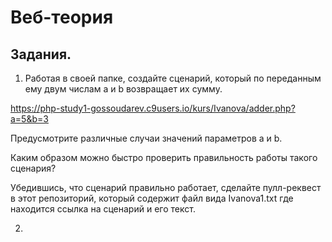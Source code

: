 # Веб-теория

Задания.
---

1. Работая в своей папке, создайте сценарий, который по переданным ему двум числам a и b возвращает их сумму.

https://php-study1-gossoudarev.c9users.io/kurs/Ivanova/adder.php?a=5&b=3

Предусмотрите различные случаи значений параметров a и b.

Каким образом можно быстро проверить правильность работы такого сценария?

Убедившись, что сценарий правильно работает, сделайте пулл-реквест в этот репозиторий, который содержит файл  вида Ivanova1.txt где находится ссылка на сценарий и его текст.

2. 
